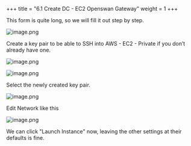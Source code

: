 +++
title = "6.1 Create DC - EC2 Openswan Gateway"
weight = 1
+++


This form is quite long, so we will fill it out step by step.


![image.png](/images/004-iv-setup-vpc-dc-resources/006-6-ec2-dc-ec2-openswan-gateway/20-image.png)


Create a key pair to be able to SSH into AWS - EC2 - Private if you don’t already have one.


![image.png](/images/004-iv-setup-vpc-dc-resources/006-6-ec2-dc-ec2-openswan-gateway/20-image.png)


![image.png](/images/004-iv-setup-vpc-dc-resources/006-6-ec2-dc-ec2-openswan-gateway/20-image.png)


Select the newly created key pair.


![image.png](/images/004-iv-setup-vpc-dc-resources/006-6-ec2-dc-ec2-openswan-gateway/20-image.png)


Edit Network like this


![image.png](/images/004-iv-setup-vpc-dc-resources/006-6-ec2-dc-ec2-openswan-gateway/20-image.png)


We can click "Launch Instance" now, leaving the other settings at their defaults is fine.



